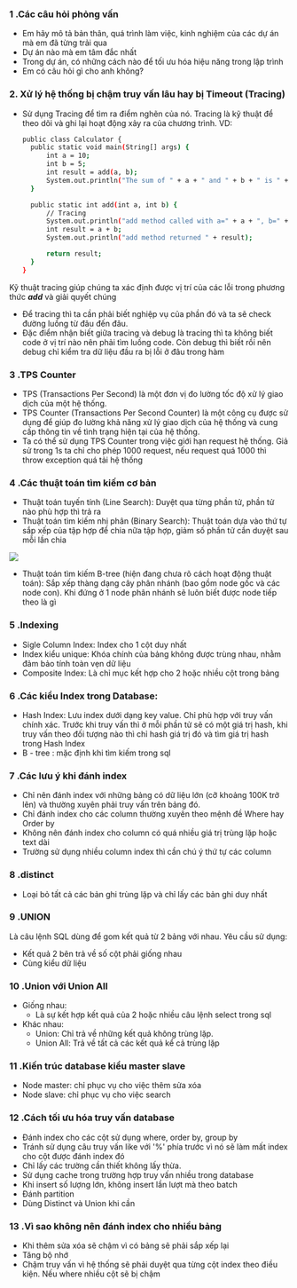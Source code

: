 ### 1 .Các câu hỏi phỏng vấn
- Em hãy mô tả bản thân, quá trình làm việc, kinh nghiệm của các dự án mà em đã từng trải qua
- Dự án nào mà em tâm đắc nhất
- Trong dự án, có những cách nào để tối ưu hóa hiệu năng trong lập trình
- Em có câu hỏi gì cho anh không?

### 2. Xử lý hệ thống bị chậm truy vấn lâu hay bị Timeout (Tracing)
- Sử dụng Tracing để tìm ra điểm nghẽn của nó. Tracing là kỹ thuật để theo dõi và ghi lại hoạt động xảy ra của chương trình. VD:
  ```sh
  public class Calculator {
    public static void main(String[] args) {
        int a = 10;
        int b = 5;
        int result = add(a, b);
        System.out.println("The sum of " + a + " and " + b + " is " + result);
    }

    public static int add(int a, int b) {
        // Tracing
        System.out.println("add method called with a=" + a + ", b=" + b);
        int result = a + b;
        System.out.println("add method returned " + result);

        return result;
    }
  }
  ```
Kỹ thuật tracing giúp chúng ta xác định được vị trí của các lỗi trong phương thức ***add*** và giải quyết chúng

- Để tracing thì ta cần phải biết nghiệp vụ của phần đó và ta sẽ check đường luồng từ đâu đến đâu. 
- Đặc điểm nhận biết giữa tracing và debug là tracing thì ta không biết code ở vị trí nào nên phải tìm luồng code. Còn debug thì biết rồi nên debug chỉ kiểm tra dữ liệu đầu ra bị lỗi ở đâu trong hàm

### 3 .TPS Counter
- TPS (Transactions Per Second) là một đơn vị đo lường tốc độ xử lý giao dịch của một hệ thống.
- TPS Counter (Transactions Per Second Counter) là một công cụ được sử dụng để giúp đo lường khả năng xử lý giao dịch của hệ thống và cung cấp thông tin về tình trạng hiện tại của hệ thống.
- Ta có thể sử dụng TPS Counter trong việc giới hạn request hệ thống. Giả sử trong 1s ta chỉ cho phép 1000 request, nếu request quá 1000 thì throw exception quá tải hệ thống

### 4 .Các thuật toán tìm kiếm cơ bản
- Thuật toán tuyến tính (Line Search): Duyệt qua từng phần tử, phần tử nào phù hợp thì trả ra
- Thuật toán tìm kiếm nhị phân (Binary Search): Thuật toán dựa vào thứ tự sắp xếp của tập hợp để chia nữa tập hợp, giảm số phần tử cần duyệt sau mỗi lần chia

![](https://blog.luyencode.net/wp-content/uploads/2018/07/thuat-toan-tim-kiem-nhi-phan-minh-hoa-code-su-dung-c-java.gif)
- Thuật toán tìm kiếm B-tree (hiện đang chưa rõ cách hoạt động thuật toán): Sắp xếp thàng dạng cây phân nhánh (bao gồm node gốc và các node con). Khi đứng ở 1 node phân nhánh sẽ luôn biết được node tiếp theo là gì

### 5 .Indexing
- Sigle Column Index: Index cho 1 cột duy nhất
- Index kiểu unique: Khóa chính của bảng không được trùng nhau, nhằm đảm bảo tính toàn vẹn dữ liệu
- Composite Index: Là chỉ mục kết hợp cho 2 hoặc nhiều cột trong bảng

### 6 .Các kiểu Index trong Database:
- Hash Index: Lưu index dưới dạng key value. Chỉ phù hợp với truy vấn chính xác. Trước khi truy vấn thì ở mỗi phần tử sẽ có một giá trị hash, khi truy vấn theo đối tượng nào thì chỉ hash giá trị đó và tìm giá trị hash trong Hash Index
- B - tree : mặc định khi tìm kiếm trong sql

### 7 .Các lưu ý khi đánh index
- Chỉ nên đánh index với những bảng có dữ liệu lớn (cỡ khoảng 100K trở lên) và thường xuyên phải truy vấn trên bảng đó.
- Chỉ đánh index cho các column thường xuyên theo mệnh đề Where hay Order by
- Không nên đánh index cho column có quá nhiều giá trị trùng lặp hoặc text dài
- Trường sử dụng nhiều column index thì cần chú ý thứ tự các column

### 8 .distinct 
- Loại bỏ tất cả các bản ghi trùng lặp và chỉ lấy các bản ghi duy nhất 

### 9 .UNION 
Là câu lệnh SQL dùng để gom kết quả từ 2 bảng với nhau.
Yêu cầu sử dụng:
  - Kết quả 2 bên trả về số cột phải giống nhau
  - Cùng kiểu dữ liệu

### 10 .Union với Union All
  - Giống nhau:
	  - Là sự kết hợp kết quả của 2 hoặc nhiều câu lệnh select trong sql
  - Khác nhau:
	  - Union: Chỉ trả về những kết quả không trùng lặp.
	  - Union All: Trả về tất cả các kết quả kể cả trùng lặp

### 11 .Kiến trúc database kiểu master slave
- Node master: chỉ phục vụ cho việc thêm sửa xóa
- Node slave: chỉ phục vụ cho việc search

### 12 .Cách tối ưu hóa truy vấn database
- Đánh index cho các cột sử dụng where, order by, group by
- Tránh sử dụng câu truy vấn like với '%' phía trước vì nó sẽ làm mất index cho cột được đánh index đó
- Chỉ lấy các trường cần thiết không lấy thừa.
- Sử dụng cache trong trường hợp truy vấn nhiều trong database
- Khi insert số lượng lớn, không insert lần lượt mà theo batch
- Đánh partition
- Dùng Distinct và Union khi cần

### 13 .Vì sao không nên đánh index cho nhiều bảng
- Khi thêm sửa xóa sẽ chậm vì có bảng sẽ phải sắp xếp lại
- Tăng bộ nhớ
- Chậm truy vấn vì hệ thống sẽ phải duyệt qua từng cột index theo điều kiện. Nếu where nhiều cột sẽ bị chậm
